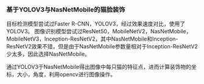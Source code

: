 ### 基于YOLOV3与NasNetMobile的猫脸装饰

目标检测模型尝试过Faster R-CNN，YOLOV3，经过效果速度对比，使用了YOLOV3。
图像识别模型尝试过ResNet50，MobileNetV2，NasNetMobile，MobileNetV3，Inception-ResNetV2，其中NasNetMobile和Inception-ResNetV2效果不错，但是由于NasNetMobile参数量相对于Inception-ResNetV2少太多，因此选择NasNetMobile。

通过YOLOV3于NasNetMobile得出图像中每只猫的特征点，进而计算装饰物的坐标，大小，角度，利用opencv进行图像操作。
